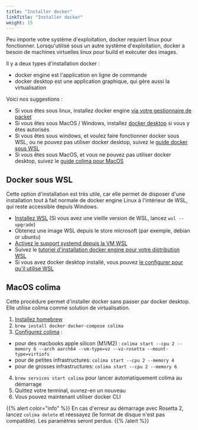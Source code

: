 ```yaml
---
title: "Installer docker"
linkTitle: "Installer docker"
weight: 15
---
```


Peu importe votre système d'exploitation, docker requiert linux pour fonctionner.
Lorsqu'utilisé sous un autre système d'exploitation, docker a besoin de machines
virtuelles linux pour build et exécuter des images.

Il y a deux types d'installation docker :
- docker engine est l'application en ligne de commande
- docker desktop est une application graphique, qui gère aussi la virtualisation

Voici nos suggestions :
- Si vous êtes sous linux, installez docker engine [via votre gestionnaire de packet](https://docs.docker.com/engine/install/#supported-platforms)
- Si vous êtes sous MacOS / Windows, installez [docker desktop](https://www.docker.com/products/docker-desktop/) si vous y êtes autorisés
- Si vous êtes sous windows, et voulez faire fonctionner docker sous WSL, ou ne pouvez pas utiliser docker desktop, suivez le [guide docker sous WSL](#docker-sous-wsl)
- Si vous êtes sous MacOS, et vous ne pouvez pas utiliser docker desktop, suivez le [guide colima pour MacOS](#macos-colima)


## Docker sous WSL

Cette option d'installation est très utile, car elle permet de disposer d'une installation tout à fait normale de docker engine Linux à l'intérieur de WSL, qui reste accessible depuis Windows.

- [Installez WSL](https://learn.microsoft.com/fr-fr/windows/wsl/install) (Si vous avez une vieille version de WSL, lancez `wsl --upgrade`)
- Obtenez une image WSL depuis le store microsoft (par exemple, debian or ubuntu)
- [Activez le support systemd depuis la VM WSL](https://learn.microsoft.com/fr-fr/windows/wsl/systemd)
- Suivez le [tutoriel d'installation docker engine pour votre distribution WSL](https://docs.docker.com/engine/install/#supported-platforms)
- Si vous avez docker desktop installé, vous pouvez [le configurer pour qu'il utilise WSL](https://learn.microsoft.com/en-us/windows/wsl/tutorials/wsl-containers)


## MacOS colima

Cette procédure permet d'installer docker sans passer par docker desktop. Elle utilise colima comme solution de virtualisation.

1) [Installez homebrew](https://brew.sh/)
2) `brew install docker docker-compose colima`
3) [Configurez colima](https://github.com/abiosoft/colima?tab=readme-ov-file#customizing-the-vm) :
  - pour des macbooks apple silicon (M1/M2) : `colima start --cpu 2 --memory 6 --arch aarch64 --vm-type=vz --vz-rosetta --mount-type=virtiofs`
  - pour de petites infrastructures: `colima start --cpu 2 --memory 4`
  - pour de grosses infrastructures: `colima start --cpu 2 --memory 6`
4) `brew services start colima` pour lancer automatiquement colima au démarrage
5) Quittez votre terminal, ouvrez-en un nouveau
6) Vous pouvez maintenant utiliser docker CLI


{{% alert color="info" %}}
En cas d'erreur au démarrage avec Rosetta 2, lancez `colima delete` et réessayez (le format de disque n'est pas compatible). Les paramètres seront perdus.
{{% /alert %}}
